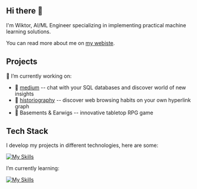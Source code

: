 ## Hi there 👋
 I'm Wiktor, AI/ML Engineer specializing in implementing practical machine learning solutions. 
 
 You can read more about me on [my webiste](https://etterathe.github.io/portfolio/).

## Projects
🔭 I’m currently working on:
- 🔮 [medium](https://github.com/etterathe/medium) -- chat with your SQL databases and discover world of new insights
- 📜 [historiography](https://github.com/etterathe/historiography) -- discover web browsing habits on your own hyperlink graph
- 🎲 Basements & Earwigs -- innovative tabletop RPG game

## Tech Stack
I develop my projects in different technologies, here are some:

[![My Skills](https://skillicons.dev/icons?i=python,go,javascript,typescript,git,docker,bun,bash&theme=light)](https://skillicons.dev)

I’m currently learning:

[![My Skills](https://skillicons.dev/icons?i=nim,vue,nuxt)](https://skillicons.dev)
